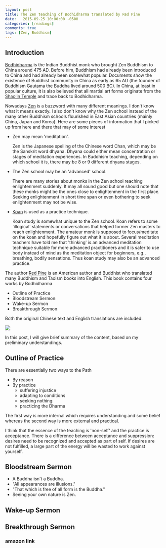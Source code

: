 ```yaml
---
layout: post
title: The Zen teaching of Bodhidharma translated by Red Pine
date:   2015-09-25 10:00:00 -0500
categories: [readings]
comments: true
tags: [Zen, Buddhism]
---
```


## Introduction 

[Bodhidharma](https://en.wikipedia.org/wiki/Bodhidharma) is the Indian Buddhist monk who brought Zen Buddhism to China around 475 AD.
Before him, Buddhism had already been introduced to China and had already been somewhat popular.
Documents show the existence of Buddhist community in China as early as 
65 AD (the founder of Buddhism Gautama the Buddha lived around 500 BC). 
In China, at least in popular culture, it is also believed that all martial art forms originate from the [Shaolin Temple](https://en.wikipedia.org/wiki/Shaolin_Monastery) and trace back to Bodhidharma.

Nowadays [Zen](https://en.wikipedia.org/wiki/Zen) is a buzzword with many different meanings.
I don't know what it means exactly. I also don't know why the Zen school instead of the many other Buddhism schools flourished in East Asian countries (mainly China, Japan and Korea).
Here are some pieces of information that I picked up from here and there that may of some interest

* Zen may mean 'meditation'. 

    Zen is the Japanese spelling of the Chinese word Chan, which may be the Sanskrit word dhyana. Dhyana could either mean concentration or stages of meditation experiences. In Buddhism teaching, depending on which school it is, there may be 8 or 9 different dhyana stages.

* The Zen school may be an 'advanced' school.

    There are many stories about monks in the Zen school reaching enlightenment suddenly. It may all sound good but one should note that these monks might be the ones close to enlightenment in the first place.
Seeking enlightenment in short time span or even bothering to seek enlightenment may not be wise.

* [Koan](https://en.wikipedia.org/wiki/Kōan) is used as a practice technique.

    Koan study is somewhat unique to the Zen school. Koan refers to some 'illogical' statements or conversations that helped former Zen masters to reach enlightenment. The amateur monk is supposed to focus/meditate on the koan and hopefully figure out what it is about. Several meditation teachers have told me that 'thinking' is an advanced meditation technique suitable for more advanced practitioners and it is safer to use body instead of mind as the meditation object for beginners, e.g., breathing, bodily sensations. Thus koan study may also be an advanced practice.

The author [Red Pine](https://en.wikipedia.org/wiki/Red_Pine_(author)) is
an American author and Buddhist who translated many Buddhism and Taoism books into English.
This book contains four works by Bodhidharma

* Outline of Practice
* Bloodstream Sermon
* Wake-up Sermon
* Breakthrough Sermon

Both the original Chinese text and English translations are included.

<a href="https://www.amazon.com/gp/product/0865473994/ref=as_li_tl?ie=UTF8&camp=1789&creative=9325&creativeASIN=0865473994&linkCode={{linkCode}}&tag=nosarthur2016-20&linkId={{link_id}}" target="_blank"><img border="0" src="//ws-na.amazon-adsystem.com/widgets/q?_encoding=UTF8&MarketPlace=US&ASIN=0865473994&ServiceVersion=20070822&ID=AsinImage&WS=1&Format=_SL250_&tag=nosarthur2016-20" ></a><img src="//ir-na.amazon-adsystem.com/e/ir?t=nosarthur2016-20&l=am2&o=1&a=0865473994" width="1" height="1" border="0" alt="" style="border:none !important; margin:0px !important;" />

In this post, I will give brief summary of the content, based on my preliminary understandings.

## Outline of Practice

There are essentially two ways to the Path

* By reason
* By practice
    * suffering injustice 
    * adapting to conditions
    * seeking nothing
    * practicing the Dharma

The first way is more internal which requires understanding and some belief
whereas the second way is more external and practical. 

I think that the essence of the teaching is 'non-self' and the practice is acceptance. There is a difference between acceptance and suppression: 
desires need to be recognized and accepted as part of self. If desires are not fulfilled, a large part of the energy will be wasted to work against yourself.

## Bloodstream Sermon

* A Buddha isn't a Buddha.
* "All appearances are illusions."
* "That which is free of all form is the Buddha."
* Seeing your own nature is Zen.

## Wake-up Sermon

## Breakthrough Sermon


### amazon link

